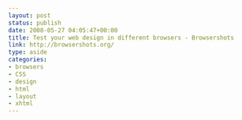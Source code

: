 ```yaml
---
layout: post
status: publish
date: 2008-05-27 04:05:47+00:00
title: Test your web design in different browsers - Browsershots
link: http://browsershots.org/
type: aside
categories:
- browsers
- CSS
- design
- html
- layout
- xhtml
---
```

